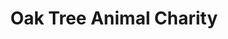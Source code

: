 ---
title: "Oak Tree Animal Charity"
url: /keswick/oak-tree-animal-charity/
shop: Gebrauchtwaren
---